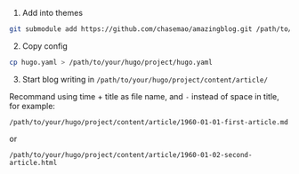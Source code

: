 1. Add into themes

```bash
git submodule add https://github.com/chasemao/amazingblog.git /path/to/you/hugo/project/themes/amazingblog
```

2. Copy config

```bash
cp hugo.yaml > /path/to/your/hugo/project/hugo.yaml
```

3. Start blog writing in `/path/to/your/hugo/project/content/article/`

Recommand using time + title as file name, and `-` instead of space in title, for example:

`/path/to/your/hugo/project/content/article/1960-01-01-first-article.md`

or

`/path/to/your/hugo/project/content/article/1960-01-02-second-article.html`